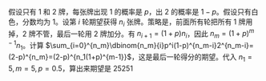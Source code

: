 假设只有 1 和 2 牌，每张牌出现 1 的概率是 $p$，出 2 的概率是 $1-p$。假设只有白色，分数均为 $1$。设第 $i$ 轮期望获得 $n_i$ 张牌。策略是，前面所有轮把所有 1 牌用掉，2 牌不管，最后一轮用 2 牌加分。有 $n_{i+1}=(1+p)n_i$，因此 $n_m=(1+p)^{m-1}n_1$。计算 $\sum_{i=0}^{n_m}\dbinom{n_m}{i}p^i(1-p)^{n_m-i}2^{n_m-i}=(2-p)^{n_m}=(2-p)^{n_1(1+p)^{m-1}}$，这是最后一轮得分的期望。代入 $n_1=5,m=5,p=0.5$，算出来期望是 $25251$